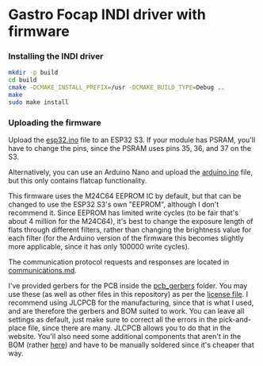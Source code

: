 # Gastro Focap INDI driver with firmware

### Installing the INDI driver
```sh
mkdir -p build
cd build
cmake -DCMAKE_INSTALL_PREFIX=/usr -DCMAKE_BUILD_TYPE=Debug ..
make
sudo make install
```


### Uploading the firmware

Upload the [esp32.ino](esp32.ino) file to an ESP32 S3. If your module has PSRAM, you'll have to change the pins, since the PSRAM uses pins 35, 36, and 37 on the S3.


Alternatively, you can use an Arduino Nano and upload the [arduino.ino](arduino.ino) file, but this only contains flatcap functionality.


This firmware uses the M24C64 EEPROM IC by default, but that can be changed to use the ESP32 S3's own "EEPROM", although I don't recommend it. Since EEPROM has limited write cycles (to be fair that's about 4 million for the M24C64), it's best to change the exposure length of flats through different filters, rather than changing the brightness value for each filter (for the Arduino version of the firmware this becomes slightly more applicable, since it has only 100000 write cycles).


The communication protocol requests and responses are located in [communications.md](communication.md).


I've provided gerbers for the PCB inside the [pcb_gerbers](/pcb_gerbers/) folder. You may use these (as well as other files in this repository) as per the [license file](/LICENSE). I recommend using JLCPCB for the manufacturing, since that is what I used, and are therefore the gerbers and BOM suited to work. You can leave all settings as default, just make sure to correct all the errors in the pick-and-place file, since there are many. JLCPCB allows you to do that in the website. You'll also need some additional components that aren't in the BOM (rather [here](/pcb_gerbers/additional_bom.md)) and have to be manually soldered since it's cheaper that way.